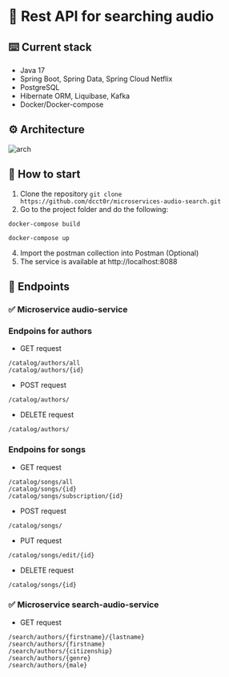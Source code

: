 # 🎼 Rest API for searching audio

## ⌨️ Current stack
- Java 17
- Spring Boot, Spring Data, Spring Cloud Netflix
- PostgreSQL
- Hibernate ORM, Liquibase, Kafka
- Docker/Docker-compose

## ⚙️ Architecture
![arch](https://github.com/dcct0r/microservices-audio-search/assets/111187206/ca175a47-62e7-492e-98e0-a96063d8f930)

## 🤖 How to start
1. Clone the repository ```git clone https://github.com/dcct0r/microservices-audio-search.git```
2. Go to the project folder and do the following:
 ```
docker-compose build
```
```
docker-compose up
```
4. Import the postman collection into Postman (Optional)
5. The service is available at http://localhost:8088
## 🚩 Endpoints
### ✅ Microservice audio-service
### Endpoins for authors
- GET request
```
/catalog/authors/all
/catalog/authors/{id}
```
- POST request
```
/catalog/authors/
```
- DELETE request
```
/catalog/authors/
```
### Endpoins for songs
- GET request
```
/catalog/songs/all
/catalog/songs/{id}
/catalog/songs/subscription/{id}
```
- POST request
```
/catalog/songs/
```
- PUT request
```
/catalog/songs/edit/{id}
```
- DELETE request
```
/catalog/songs/{id}
```
### ✅ Microservice search-audio-service  
- GET request
```
/search/authors/{firstname}/{lastname}
/search/authors/{firstname}
/search/authors/{citizenship}
/search/authors/{genre}
/search/authors/{male}
```
